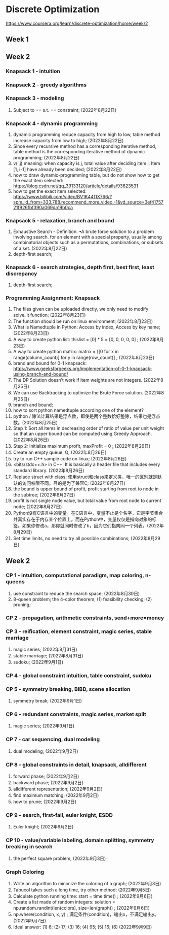 # Discrete Optimization
https://www.coursera.org/learn/discrete-optimization/home/week/2

## Week 1


## Week 2
### Knapsack 1 - intuition

### Knapsack 2 - greedy algorithms

### Knapsack 3 - modeling
1. Subject to == s.t. == constraint; (2022年8月22日)

### Knapsack 4 - dynamic programming
1.  dynamic programming reduce capacity from high to low, table method increase capacity from low to high; (2022年8月22日)
2.  Since every recursive method has a corresponding iterative method, table method is the corresponding iterative method of dynamic programming; (2022年8月22日)
3. v(i,j) meaning: when capacity is j, total value after deciding item i. Item [1, i-1] have already been decided; (2022年8月22日)
4. how to draw dynamic-programming table, but do not show how to get the exact item selected: https://blog.csdn.net/qq_39133120/article/details/93623531 
5. how to get the exact item selected: https://www.bilibili.com/video/BV1K4411X766/?spm_id_from=333.788.recommend_more_video.-1&vd_source=3ef4175721f926fbf390a069da19b0ca

### Knapsack 5 - relaxation, branch and bound
1. Exhaustive Search - Definition. •A brute force solution to a problem involving search. for an element with a special property, usually among combinatorial objects such as a permutations, combinations, or subsets of a set. (2022年8月22日)
2. depth-first search; 

### Knapsack 6 - search strategies, depth first, best first, least discrepancy
1. depth-first search; 

### Programming Assignment: Knapsack
1. The files given can be uploaded directly, we only need to modify solve_it function; (2022年8月23日)
2. The function should be run on linux environment; (2022年8月23日)
3. What is Namedtuple in Python: Access by index, Access by key name; (2022年8月23日)
4. A way to create python list: thislist = [0] * 5 = [0, 0, 0, 0, 0] ; (2022年8月23日)
5. A way to create python matrix: matrix = [[0 for x in range(column_count)] for y in range(row_count)] ; (2022年8月23日)
6. brand and bound for 0-1 knapsack: https://www.geeksforgeeks.org/implementation-of-0-1-knapsack-using-branch-and-bound/
7. The DP Solution doesn’t work if item weights are not integers. (2022年8月25日)
8. We can use Backtracking to optimize the Brute Force solution. (2022年8月25日)
9. branch and bound; 
10. how to sort python namedtuple according one of the element? 
11. python / 除法计算结果是浮点数，即使是两个整数恰好整除，结果也是浮点数。(2022年8月25日)
12. Step 1: Sort all items in decreasing order of ratio of value per unit weight so that an upper bound can be computed using Greedy Approach. (2022年8月26日)
13. Step 2: Initialize maximum profit, maxProfit = 0 ; (2022年8月26日)
14. Create an empty queue, Q; (2022年8月26日)
15. try to run C++ sample code on linux; (2022年8月26日)
16. <bits/stdc++.h> in C++: It is basically a header file that includes every standard library. (2022年8月26日)
17. Replace struct with class; 使用struct和class来定义类，唯一的区别就是默认的访问权限不同。目的是为了兼容C; (2022年8月27日)
18. the bound is upper bound of profit, profit starting from root to node in the subtree; (2022年8月27日)
19. profit is not single node value, but total value from root node to current node; (2022年8月27日)
20. Python没有C语言中的变量。在C语言中，变量不止是个名字，它是字节集合并真实存在于内存某个位置上。而在Python中，变量仅仅是指向对象的标签。如果你修改a，那你就同时修改了b，因为它们指向同一个列表。(2022年8月29日)
21. Set time limits, no need to try all possible combinations; (2022年8月29日)


## Week 2
### CP 1 - intuition, computational paradigm, map coloring, n-queens
1. use constraint to reduce the search space; (2022年8月30日)
2. 8-queen problem; the 4-color theorem; (1) feasibility checking; (2) pruning; 

### CP 2 - propagation, arithmetic constraints, send+more=money

### CP 3 - reification, element constraint, magic series, stable marriage
1. magic series; (2022年8月31日)
2. stable marriage; (2022年8月31日)
3. sudoku; (2022年9月1日)
   
### CP 4 - global constraint intuition, table constraint, sudoku

### CP 5 - symmetry breaking, BIBD, scene allocation
1. symmetry break; (2022年9月1日)

### CP 6 - redundant constraints, magic series, market split
1. magic series; (2022年9月1日)

### CP 7 - car sequencing, dual modeling
1. dual modeling; (2022年9月2日)

### CP 8 - global constraints in detail, knapsack, alldifferent
1. forward phase; (2022年9月2日)
2. backward phase; (2022年9月2日)
3. alldifferent representation; (2022年9月2日)
4. find maximum matching; (2022年9月2日)
5. how to prune; (2022年9月2日)

### CP 9 - search, first-fail, euler knight, ESDD
1. Euler knight; (2022年9月2日)

### CP 10 - value/variable labeling, domain splitting, symmetry breaking in search
1. the perfect square problem; (2022年9月3日)

### Graph Coloring
1. Write an algorithm to minimize the coloring of a graph; (2022年9月3日)
2. Tabucol takes such a long time, try other method; (2022年9月5日)
3. Calculate python running time: start = time.time() ; (2022年9月6日)
4. Create a list made of random integers: solution = np.random.randint(len(colors), size=len(graph)) ; (2022年9月6日)
5. np.where(condition, x, y) ; 满足条件(condition)，输出x，不满足输出y。(2022年9月7日)
6. Ideal answer: (1) 6; (2) 17; (3) 16; (4) 95; (5) 16; (6)    (2022年9月9日)









